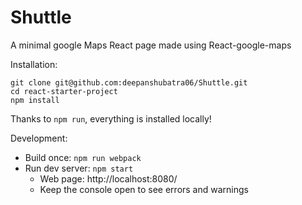 # Shuttle 

A minimal google Maps React page made using React-google-maps


Installation:

```
git clone git@github.com:deepanshubatra06/Shuttle.git
cd react-starter-project
npm install
```

Thanks to `npm run`, everything is installed locally!

Development:

* Build once: `npm run webpack`
* Run dev server: `npm start`
    * Web page: http://localhost:8080/
    * Keep the console open to see errors and warnings

